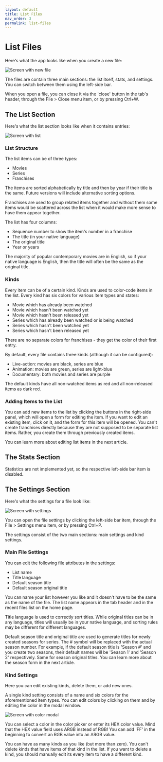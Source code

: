```yaml
---
layout: default
title: List Files
nav_order: 3
permalink: list-files
---
```


# List Files

Here's what the app looks like when you create a new file:

![Screen with new file](/assets/images/screen-new-file.png)

The files are contain three main sections: the list itself, stats, and settings. You can switch between them using the
left-side bar.

When you open a file, you can close it via the 'close' button in the tab's header, through the File > Close menu item,
or by pressing Ctrl+W.

## The List Section

Here's what the list section looks like when it contains entries:

![Screen with list](/assets/images/screen-list.png)

### List Structure

The list items can be of three types:

- Movies
- Series
- Franchises

The items are sorted alphabetically by title and then by year if their title is the same. Future versions will include
alternative sorting options.

Franchises are used to group related items together and without them some items would be scattered across the list when
it would make more sense to have them appear together.

The list has four columns:

- Sequence number to show the item's number in a franchise
- The title (in your native language)
- The original title
- Year or years

The majority of popular contemporary movies are in English, so if your native language is English, then the title
will often be the same as the original title.

### Kinds

Every item can be of a certain kind. Kinds are used to color-code items in the list. Every kind has six
colors for various item types and states:

- Movie which has already been watched
- Movie which hasn't been watched yet
- Movie which hasn't been released yet
- Series which has already been watched or is being watched
- Series which hasn't been watched yet
- Series which hasn't been released yet

There are no separate colors for franchises - they get the color of their first entry.

By default, every file contains three kinds (although it can be configured):

- Live-action: movies are black, series are blue
- Animation: movies are green, series are light-blue
- Documentary: both movies and series are purple

The default kinds have all non-watched items as red and all non-released items as dark red.

### Adding Items to the List

You can add new items to the list by clicking the buttons in the right-side panel, which will open a form for editing
the item. If you want to edit an existing item, click on it, and the form for this item will be opened. You can't create
franchises directly because they are not supposed to be separate list items. Rather, you create them through previously
created items.

You can learn more about editing list items in the next article.

## The Stats Section

Statistics are not implemented yet, so the respective left-side bar item is disabled.

## The Settings Section

Here's what the settings for a file look like:

![Screen with settings](/assets/images/screen-settings.png)

You can open the file settings by clicking the left-side bar item, through the File > Settings menu item, or by
pressing Ctrl+P.

The settings consist of the two main sections: main settings and kind settings.

### Main File Settings

You can edit the following file attributes in the settings:

- List name
- Title language
- Default season title
- Default season original title

You can name your list however you like and it doesn't have to be the same as the name of the file. The list name
appears in the tab header and in the recent files list on the home page.

Title language is used to correctly sort titles. While original titles can be in any language, titles will usually be
in your native language, and sorting rules may be different for different languages.

Default season title and original title are used to generate titles for newly created seasons for series. The # symbol
will be replaced with the actual season number. For example, if the default season title is 'Season #' and you create
two seasons, their default names will be 'Season 1' and 'Season 2' respectively. Same for season original titles. You
can learn more about the season form in the next article.

### Kind Settings

Here you can edit existing kinds, delete them, or add new ones.

A single kind setting consists of a name and six colors for the aforementioned item types. You can edit colors by
clicking on them and by editing the color in the modal window.

![Screen with color modal](/assets/images/screen-settings-color.png)

You can select a color in the color picker or enter its HEX color value. Mind that the HEX value field uses ARGB instead
of RGB! You can add 'FF' in the beginning to convert an RGB value into an ARGB value.

You can have as many kinds as you like (but more than zero). You can't delete kinds that have items of that kind in the
list. If you want to delete a kind, you should manually edit its every item to have a different kind.
